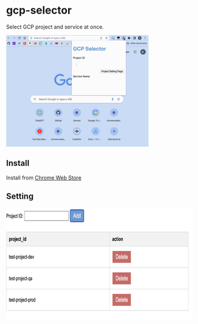 # gcp-selector

Select GCP project and service at once.

<img height="300" src="image/gcp-selector.gif">

## Install

Install from [Chrome Web Store](https://chrome.google.com/webstore/detail/gcp-selector/gdfiojnnhlfmkbghihllimpaanldflag)

## Setting

<img height="300" src="image/gcp-selector-setting.png">
